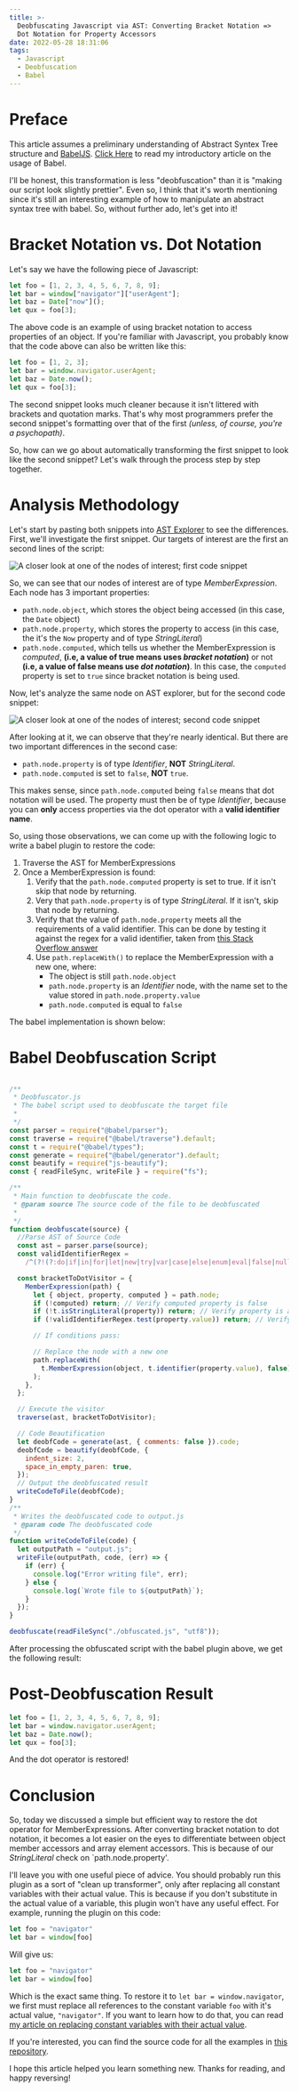 ```yaml
---
title: >-
  Deobfuscating Javascript via AST: Converting Bracket Notation =>
  Dot Notation for Property Accessors
date: 2022-05-28 18:31:06
tags:
  - Javascript
  - Deobfuscation
  - Babel
---
```


# Preface

This article assumes a preliminary understanding of Abstract Syntex Tree structure and [BabelJS](https://babeljs.io/). [Click Here](http://SteakEnthusiast.github.io/none) to read my introductory article on the usage of Babel.

I'll be honest, this transformation is less "deobfuscation" than it is "making our script look slightly prettier". Even so, I think that it's worth mentioning since it's still an interesting example of how to manipulate an abstract syntax tree with babel. So, without further ado, let's get into it!

# Bracket Notation vs. Dot Notation

Let's say we have the following piece of Javascript:

```javascript
let foo = [1, 2, 3, 4, 5, 6, 7, 8, 9];
let bar = window["navigator"]["userAgent"];
let baz = Date["now"]();
let qux = foo[3];
```

The above code is an example of using bracket notation to access properties of an object.
If you're familiar with Javascript, you probably know that the code above can also be written like this:

```javascript
let foo = [1, 2, 3];
let bar = window.navigator.userAgent;
let baz = Date.now();
let qux = foo[3];
```

The second snippet looks much cleaner because it isn't littered with brackets and quotation marks. That's why most programmers prefer the second snippet's formatting over that of the first _(unless, of course, you're a psychopath)_.

So, how can we go about automatically transforming the first snippet to look like the second snippet? Let's walk through the process step by step together.

# Analysis Methodology

Let's start by pasting both snippets into [AST Explorer](https://astexplorer.net/) to see the differences. First, we'll investigate the first snippet. Our targets of interest are the first an second lines of the script:

![A closer look at one of the nodes of interest; first code snippet](dotoperator1.png)

So, we can see that our nodes of interest are of type _MemberExpression_. Each node has 3 important properties:

- `path.node.object`, which stores the object being accessed (in this case, the `Date` object)
- `path.node.property`, which stores the property to access (in this case, the it's the `Now` property and of type _StringLiteral_)
- `path.node.computed`, which tells us whether the MemberExpression is _computed_, **(i.e, a value of true means uses _bracket notation_)** or not **(i.e, a value of false means use _dot notation_)**. In this case, the `computed` property is set to `true` since bracket notation is being used.

Now, let's analyze the same node on AST explorer, but for the second code snippet:

![A closer look at one of the nodes of interest; second code snippet](dotoperator2.png)

After looking at it, we can observe that they're nearly identical. But there are two important differences in the second case:

- `path.node.property` is of type _Identifier_, **NOT** _StringLiteral_.
- `path.node.computed` is set to `false`, **NOT** `true`.

This makes sense, since `path.node.computed` being `false` means that dot notation will be used. The property must then be of type _Identifier_, because you can **only** access properties via the dot operator with a **valid identifier name**.

So, using those observations, we can come up with the following logic to write a babel plugin to restore the code:

1. Traverse the AST for MemberExpressions
2. Once a MemberExpression is found:
   1. Verify that the `path.node.computed` property is set to true. If it isn't skip that node by returning.
   2. Very that `path.node.property` is of type _StringLiteral_. If it isn't, skip that node by returning.
   3. Verify that the value of `path.node.property` meets all the requirements of a valid identifier. This can be done by testing it against the regex for a valid identifier, taken from [this Stack Overflow answer](https://stackoverflow.com/a/9337047)
   4. Use `path.replaceWith()` to replace the MemberExpression with a new one, where:
      - The object is still `path.node.object`
      - `path.node.property` is an _Identifier_ node, with the name set to the value stored in `path.node.property.value`
      - `path.node.computed` is equal to `false`

The babel implementation is shown below:

# Babel Deobfuscation Script

```Javascript

/**
 * Deobfuscator.js
 * The babel script used to deobfuscate the target file
 *
 */
const parser = require("@babel/parser");
const traverse = require("@babel/traverse").default;
const t = require("@babel/types");
const generate = require("@babel/generator").default;
const beautify = require("js-beautify");
const { readFileSync, writeFile } = require("fs");

/**
 * Main function to deobfuscate the code.
 * @param source The source code of the file to be deobfuscated
 *
 */
function deobfuscate(source) {
  //Parse AST of Source Code
  const ast = parser.parse(source);
  const validIdentifierRegex =
    /^(?!(?:do|if|in|for|let|new|try|var|case|else|enum|eval|false|null|this|true|void|with|break|catch|class|const|super|throw|while|yield|delete|export|import|public|return|static|switch|typeof|default|extends|finally|package|private|continue|debugger|function|arguments|interface|protected|implements|instanceof)$)[$A-Z\_a-z\xaa\xb5\xba\xc0-\xd6\xd8-\xf6\xf8-\u02c1\u02c6-\u02d1\u02e0-\u02e4\u02ec\u02ee\u0370-\u0374\u0376\u0377\u037a-\u037d\u0386\u0388-\u038a\u038c\u038e-\u03a1\u03a3-\u03f5\u03f7-\u0481\u048a-\u0527\u0531-\u0556\u0559\u0561-\u0587\u05d0-\u05ea\u05f0-\u05f2\u0620-\u064a\u066e\u066f\u0671-\u06d3\u06d5\u06e5\u06e6\u06ee\u06ef\u06fa-\u06fc\u06ff\u0710\u0712-\u072f\u074d-\u07a5\u07b1\u07ca-\u07ea\u07f4\u07f5\u07fa\u0800-\u0815\u081a\u0824\u0828\u0840-\u0858\u08a0\u08a2-\u08ac\u0904-\u0939\u093d\u0950\u0958-\u0961\u0971-\u0977\u0979-\u097f\u0985-\u098c\u098f\u0990\u0993-\u09a8\u09aa-\u09b0\u09b2\u09b6-\u09b9\u09bd\u09ce\u09dc\u09dd\u09df-\u09e1\u09f0\u09f1\u0a05-\u0a0a\u0a0f\u0a10\u0a13-\u0a28\u0a2a-\u0a30\u0a32\u0a33\u0a35\u0a36\u0a38\u0a39\u0a59-\u0a5c\u0a5e\u0a72-\u0a74\u0a85-\u0a8d\u0a8f-\u0a91\u0a93-\u0aa8\u0aaa-\u0ab0\u0ab2\u0ab3\u0ab5-\u0ab9\u0abd\u0ad0\u0ae0\u0ae1\u0b05-\u0b0c\u0b0f\u0b10\u0b13-\u0b28\u0b2a-\u0b30\u0b32\u0b33\u0b35-\u0b39\u0b3d\u0b5c\u0b5d\u0b5f-\u0b61\u0b71\u0b83\u0b85-\u0b8a\u0b8e-\u0b90\u0b92-\u0b95\u0b99\u0b9a\u0b9c\u0b9e\u0b9f\u0ba3\u0ba4\u0ba8-\u0baa\u0bae-\u0bb9\u0bd0\u0c05-\u0c0c\u0c0e-\u0c10\u0c12-\u0c28\u0c2a-\u0c33\u0c35-\u0c39\u0c3d\u0c58\u0c59\u0c60\u0c61\u0c85-\u0c8c\u0c8e-\u0c90\u0c92-\u0ca8\u0caa-\u0cb3\u0cb5-\u0cb9\u0cbd\u0cde\u0ce0\u0ce1\u0cf1\u0cf2\u0d05-\u0d0c\u0d0e-\u0d10\u0d12-\u0d3a\u0d3d\u0d4e\u0d60\u0d61\u0d7a-\u0d7f\u0d85-\u0d96\u0d9a-\u0db1\u0db3-\u0dbb\u0dbd\u0dc0-\u0dc6\u0e01-\u0e30\u0e32\u0e33\u0e40-\u0e46\u0e81\u0e82\u0e84\u0e87\u0e88\u0e8a\u0e8d\u0e94-\u0e97\u0e99-\u0e9f\u0ea1-\u0ea3\u0ea5\u0ea7\u0eaa\u0eab\u0ead-\u0eb0\u0eb2\u0eb3\u0ebd\u0ec0-\u0ec4\u0ec6\u0edc-\u0edf\u0f00\u0f40-\u0f47\u0f49-\u0f6c\u0f88-\u0f8c\u1000-\u102a\u103f\u1050-\u1055\u105a-\u105d\u1061\u1065\u1066\u106e-\u1070\u1075-\u1081\u108e\u10a0-\u10c5\u10c7\u10cd\u10d0-\u10fa\u10fc-\u1248\u124a-\u124d\u1250-\u1256\u1258\u125a-\u125d\u1260-\u1288\u128a-\u128d\u1290-\u12b0\u12b2-\u12b5\u12b8-\u12be\u12c0\u12c2-\u12c5\u12c8-\u12d6\u12d8-\u1310\u1312-\u1315\u1318-\u135a\u1380-\u138f\u13a0-\u13f4\u1401-\u166c\u166f-\u167f\u1681-\u169a\u16a0-\u16ea\u16ee-\u16f0\u1700-\u170c\u170e-\u1711\u1720-\u1731\u1740-\u1751\u1760-\u176c\u176e-\u1770\u1780-\u17b3\u17d7\u17dc\u1820-\u1877\u1880-\u18a8\u18aa\u18b0-\u18f5\u1900-\u191c\u1950-\u196d\u1970-\u1974\u1980-\u19ab\u19c1-\u19c7\u1a00-\u1a16\u1a20-\u1a54\u1aa7\u1b05-\u1b33\u1b45-\u1b4b\u1b83-\u1ba0\u1bae\u1baf\u1bba-\u1be5\u1c00-\u1c23\u1c4d-\u1c4f\u1c5a-\u1c7d\u1ce9-\u1cec\u1cee-\u1cf1\u1cf5\u1cf6\u1d00-\u1dbf\u1e00-\u1f15\u1f18-\u1f1d\u1f20-\u1f45\u1f48-\u1f4d\u1f50-\u1f57\u1f59\u1f5b\u1f5d\u1f5f-\u1f7d\u1f80-\u1fb4\u1fb6-\u1fbc\u1fbe\u1fc2-\u1fc4\u1fc6-\u1fcc\u1fd0-\u1fd3\u1fd6-\u1fdb\u1fe0-\u1fec\u1ff2-\u1ff4\u1ff6-\u1ffc\u2071\u207f\u2090-\u209c\u2102\u2107\u210a-\u2113\u2115\u2119-\u211d\u2124\u2126\u2128\u212a-\u212d\u212f-\u2139\u213c-\u213f\u2145-\u2149\u214e\u2160-\u2188\u2c00-\u2c2e\u2c30-\u2c5e\u2c60-\u2ce4\u2ceb-\u2cee\u2cf2\u2cf3\u2d00-\u2d25\u2d27\u2d2d\u2d30-\u2d67\u2d6f\u2d80-\u2d96\u2da0-\u2da6\u2da8-\u2dae\u2db0-\u2db6\u2db8-\u2dbe\u2dc0-\u2dc6\u2dc8-\u2dce\u2dd0-\u2dd6\u2dd8-\u2dde\u2e2f\u3005-\u3007\u3021-\u3029\u3031-\u3035\u3038-\u303c\u3041-\u3096\u309d-\u309f\u30a1-\u30fa\u30fc-\u30ff\u3105-\u312d\u3131-\u318e\u31a0-\u31ba\u31f0-\u31ff\u3400-\u4db5\u4e00-\u9fcc\ua000-\ua48c\ua4d0-\ua4fd\ua500-\ua60c\ua610-\ua61f\ua62a\ua62b\ua640-\ua66e\ua67f-\ua697\ua6a0-\ua6ef\ua717-\ua71f\ua722-\ua788\ua78b-\ua78e\ua790-\ua793\ua7a0-\ua7aa\ua7f8-\ua801\ua803-\ua805\ua807-\ua80a\ua80c-\ua822\ua840-\ua873\ua882-\ua8b3\ua8f2-\ua8f7\ua8fb\ua90a-\ua925\ua930-\ua946\ua960-\ua97c\ua984-\ua9b2\ua9cf\uaa00-\uaa28\uaa40-\uaa42\uaa44-\uaa4b\uaa60-\uaa76\uaa7a\uaa80-\uaaaf\uaab1\uaab5\uaab6\uaab9-\uaabd\uaac0\uaac2\uaadb-\uaadd\uaae0-\uaaea\uaaf2-\uaaf4\uab01-\uab06\uab09-\uab0e\uab11-\uab16\uab20-\uab26\uab28-\uab2e\uabc0-\uabe2\uac00-\ud7a3\ud7b0-\ud7c6\ud7cb-\ud7fb\uf900-\ufa6d\ufa70-\ufad9\ufb00-\ufb06\ufb13-\ufb17\ufb1d\ufb1f-\ufb28\ufb2a-\ufb36\ufb38-\ufb3c\ufb3e\ufb40\ufb41\ufb43\ufb44\ufb46-\ufbb1\ufbd3-\ufd3d\ufd50-\ufd8f\ufd92-\ufdc7\ufdf0-\ufdfb\ufe70-\ufe74\ufe76-\ufefc\uff21-\uff3a\uff41-\uff5a\uff66-\uffbe\uffc2-\uffc7\uffca-\uffcf\uffd2-\uffd7\uffda-\uffdc][$A-Z\_a-z\xaa\xb5\xba\xc0-\xd6\xd8-\xf6\xf8-\u02c1\u02c6-\u02d1\u02e0-\u02e4\u02ec\u02ee\u0370-\u0374\u0376\u0377\u037a-\u037d\u0386\u0388-\u038a\u038c\u038e-\u03a1\u03a3-\u03f5\u03f7-\u0481\u048a-\u0527\u0531-\u0556\u0559\u0561-\u0587\u05d0-\u05ea\u05f0-\u05f2\u0620-\u064a\u066e\u066f\u0671-\u06d3\u06d5\u06e5\u06e6\u06ee\u06ef\u06fa-\u06fc\u06ff\u0710\u0712-\u072f\u074d-\u07a5\u07b1\u07ca-\u07ea\u07f4\u07f5\u07fa\u0800-\u0815\u081a\u0824\u0828\u0840-\u0858\u08a0\u08a2-\u08ac\u0904-\u0939\u093d\u0950\u0958-\u0961\u0971-\u0977\u0979-\u097f\u0985-\u098c\u098f\u0990\u0993-\u09a8\u09aa-\u09b0\u09b2\u09b6-\u09b9\u09bd\u09ce\u09dc\u09dd\u09df-\u09e1\u09f0\u09f1\u0a05-\u0a0a\u0a0f\u0a10\u0a13-\u0a28\u0a2a-\u0a30\u0a32\u0a33\u0a35\u0a36\u0a38\u0a39\u0a59-\u0a5c\u0a5e\u0a72-\u0a74\u0a85-\u0a8d\u0a8f-\u0a91\u0a93-\u0aa8\u0aaa-\u0ab0\u0ab2\u0ab3\u0ab5-\u0ab9\u0abd\u0ad0\u0ae0\u0ae1\u0b05-\u0b0c\u0b0f\u0b10\u0b13-\u0b28\u0b2a-\u0b30\u0b32\u0b33\u0b35-\u0b39\u0b3d\u0b5c\u0b5d\u0b5f-\u0b61\u0b71\u0b83\u0b85-\u0b8a\u0b8e-\u0b90\u0b92-\u0b95\u0b99\u0b9a\u0b9c\u0b9e\u0b9f\u0ba3\u0ba4\u0ba8-\u0baa\u0bae-\u0bb9\u0bd0\u0c05-\u0c0c\u0c0e-\u0c10\u0c12-\u0c28\u0c2a-\u0c33\u0c35-\u0c39\u0c3d\u0c58\u0c59\u0c60\u0c61\u0c85-\u0c8c\u0c8e-\u0c90\u0c92-\u0ca8\u0caa-\u0cb3\u0cb5-\u0cb9\u0cbd\u0cde\u0ce0\u0ce1\u0cf1\u0cf2\u0d05-\u0d0c\u0d0e-\u0d10\u0d12-\u0d3a\u0d3d\u0d4e\u0d60\u0d61\u0d7a-\u0d7f\u0d85-\u0d96\u0d9a-\u0db1\u0db3-\u0dbb\u0dbd\u0dc0-\u0dc6\u0e01-\u0e30\u0e32\u0e33\u0e40-\u0e46\u0e81\u0e82\u0e84\u0e87\u0e88\u0e8a\u0e8d\u0e94-\u0e97\u0e99-\u0e9f\u0ea1-\u0ea3\u0ea5\u0ea7\u0eaa\u0eab\u0ead-\u0eb0\u0eb2\u0eb3\u0ebd\u0ec0-\u0ec4\u0ec6\u0edc-\u0edf\u0f00\u0f40-\u0f47\u0f49-\u0f6c\u0f88-\u0f8c\u1000-\u102a\u103f\u1050-\u1055\u105a-\u105d\u1061\u1065\u1066\u106e-\u1070\u1075-\u1081\u108e\u10a0-\u10c5\u10c7\u10cd\u10d0-\u10fa\u10fc-\u1248\u124a-\u124d\u1250-\u1256\u1258\u125a-\u125d\u1260-\u1288\u128a-\u128d\u1290-\u12b0\u12b2-\u12b5\u12b8-\u12be\u12c0\u12c2-\u12c5\u12c8-\u12d6\u12d8-\u1310\u1312-\u1315\u1318-\u135a\u1380-\u138f\u13a0-\u13f4\u1401-\u166c\u166f-\u167f\u1681-\u169a\u16a0-\u16ea\u16ee-\u16f0\u1700-\u170c\u170e-\u1711\u1720-\u1731\u1740-\u1751\u1760-\u176c\u176e-\u1770\u1780-\u17b3\u17d7\u17dc\u1820-\u1877\u1880-\u18a8\u18aa\u18b0-\u18f5\u1900-\u191c\u1950-\u196d\u1970-\u1974\u1980-\u19ab\u19c1-\u19c7\u1a00-\u1a16\u1a20-\u1a54\u1aa7\u1b05-\u1b33\u1b45-\u1b4b\u1b83-\u1ba0\u1bae\u1baf\u1bba-\u1be5\u1c00-\u1c23\u1c4d-\u1c4f\u1c5a-\u1c7d\u1ce9-\u1cec\u1cee-\u1cf1\u1cf5\u1cf6\u1d00-\u1dbf\u1e00-\u1f15\u1f18-\u1f1d\u1f20-\u1f45\u1f48-\u1f4d\u1f50-\u1f57\u1f59\u1f5b\u1f5d\u1f5f-\u1f7d\u1f80-\u1fb4\u1fb6-\u1fbc\u1fbe\u1fc2-\u1fc4\u1fc6-\u1fcc\u1fd0-\u1fd3\u1fd6-\u1fdb\u1fe0-\u1fec\u1ff2-\u1ff4\u1ff6-\u1ffc\u2071\u207f\u2090-\u209c\u2102\u2107\u210a-\u2113\u2115\u2119-\u211d\u2124\u2126\u2128\u212a-\u212d\u212f-\u2139\u213c-\u213f\u2145-\u2149\u214e\u2160-\u2188\u2c00-\u2c2e\u2c30-\u2c5e\u2c60-\u2ce4\u2ceb-\u2cee\u2cf2\u2cf3\u2d00-\u2d25\u2d27\u2d2d\u2d30-\u2d67\u2d6f\u2d80-\u2d96\u2da0-\u2da6\u2da8-\u2dae\u2db0-\u2db6\u2db8-\u2dbe\u2dc0-\u2dc6\u2dc8-\u2dce\u2dd0-\u2dd6\u2dd8-\u2dde\u2e2f\u3005-\u3007\u3021-\u3029\u3031-\u3035\u3038-\u303c\u3041-\u3096\u309d-\u309f\u30a1-\u30fa\u30fc-\u30ff\u3105-\u312d\u3131-\u318e\u31a0-\u31ba\u31f0-\u31ff\u3400-\u4db5\u4e00-\u9fcc\ua000-\ua48c\ua4d0-\ua4fd\ua500-\ua60c\ua610-\ua61f\ua62a\ua62b\ua640-\ua66e\ua67f-\ua697\ua6a0-\ua6ef\ua717-\ua71f\ua722-\ua788\ua78b-\ua78e\ua790-\ua793\ua7a0-\ua7aa\ua7f8-\ua801\ua803-\ua805\ua807-\ua80a\ua80c-\ua822\ua840-\ua873\ua882-\ua8b3\ua8f2-\ua8f7\ua8fb\ua90a-\ua925\ua930-\ua946\ua960-\ua97c\ua984-\ua9b2\ua9cf\uaa00-\uaa28\uaa40-\uaa42\uaa44-\uaa4b\uaa60-\uaa76\uaa7a\uaa80-\uaaaf\uaab1\uaab5\uaab6\uaab9-\uaabd\uaac0\uaac2\uaadb-\uaadd\uaae0-\uaaea\uaaf2-\uaaf4\uab01-\uab06\uab09-\uab0e\uab11-\uab16\uab20-\uab26\uab28-\uab2e\uabc0-\uabe2\uac00-\ud7a3\ud7b0-\ud7c6\ud7cb-\ud7fb\uf900-\ufa6d\ufa70-\ufad9\ufb00-\ufb06\ufb13-\ufb17\ufb1d\ufb1f-\ufb28\ufb2a-\ufb36\ufb38-\ufb3c\ufb3e\ufb40\ufb41\ufb43\ufb44\ufb46-\ufbb1\ufbd3-\ufd3d\ufd50-\ufd8f\ufd92-\ufdc7\ufdf0-\ufdfb\ufe70-\ufe74\ufe76-\ufefc\uff21-\uff3a\uff41-\uff5a\uff66-\uffbe\uffc2-\uffc7\uffca-\uffcf\uffd2-\uffd7\uffda-\uffdc0-9\u0300-\u036f\u0483-\u0487\u0591-\u05bd\u05bf\u05c1\u05c2\u05c4\u05c5\u05c7\u0610-\u061a\u064b-\u0669\u0670\u06d6-\u06dc\u06df-\u06e4\u06e7\u06e8\u06ea-\u06ed\u06f0-\u06f9\u0711\u0730-\u074a\u07a6-\u07b0\u07c0-\u07c9\u07eb-\u07f3\u0816-\u0819\u081b-\u0823\u0825-\u0827\u0829-\u082d\u0859-\u085b\u08e4-\u08fe\u0900-\u0903\u093a-\u093c\u093e-\u094f\u0951-\u0957\u0962\u0963\u0966-\u096f\u0981-\u0983\u09bc\u09be-\u09c4\u09c7\u09c8\u09cb-\u09cd\u09d7\u09e2\u09e3\u09e6-\u09ef\u0a01-\u0a03\u0a3c\u0a3e-\u0a42\u0a47\u0a48\u0a4b-\u0a4d\u0a51\u0a66-\u0a71\u0a75\u0a81-\u0a83\u0abc\u0abe-\u0ac5\u0ac7-\u0ac9\u0acb-\u0acd\u0ae2\u0ae3\u0ae6-\u0aef\u0b01-\u0b03\u0b3c\u0b3e-\u0b44\u0b47\u0b48\u0b4b-\u0b4d\u0b56\u0b57\u0b62\u0b63\u0b66-\u0b6f\u0b82\u0bbe-\u0bc2\u0bc6-\u0bc8\u0bca-\u0bcd\u0bd7\u0be6-\u0bef\u0c01-\u0c03\u0c3e-\u0c44\u0c46-\u0c48\u0c4a-\u0c4d\u0c55\u0c56\u0c62\u0c63\u0c66-\u0c6f\u0c82\u0c83\u0cbc\u0cbe-\u0cc4\u0cc6-\u0cc8\u0cca-\u0ccd\u0cd5\u0cd6\u0ce2\u0ce3\u0ce6-\u0cef\u0d02\u0d03\u0d3e-\u0d44\u0d46-\u0d48\u0d4a-\u0d4d\u0d57\u0d62\u0d63\u0d66-\u0d6f\u0d82\u0d83\u0dca\u0dcf-\u0dd4\u0dd6\u0dd8-\u0ddf\u0df2\u0df3\u0e31\u0e34-\u0e3a\u0e47-\u0e4e\u0e50-\u0e59\u0eb1\u0eb4-\u0eb9\u0ebb\u0ebc\u0ec8-\u0ecd\u0ed0-\u0ed9\u0f18\u0f19\u0f20-\u0f29\u0f35\u0f37\u0f39\u0f3e\u0f3f\u0f71-\u0f84\u0f86\u0f87\u0f8d-\u0f97\u0f99-\u0fbc\u0fc6\u102b-\u103e\u1040-\u1049\u1056-\u1059\u105e-\u1060\u1062-\u1064\u1067-\u106d\u1071-\u1074\u1082-\u108d\u108f-\u109d\u135d-\u135f\u1712-\u1714\u1732-\u1734\u1752\u1753\u1772\u1773\u17b4-\u17d3\u17dd\u17e0-\u17e9\u180b-\u180d\u1810-\u1819\u18a9\u1920-\u192b\u1930-\u193b\u1946-\u194f\u19b0-\u19c0\u19c8\u19c9\u19d0-\u19d9\u1a17-\u1a1b\u1a55-\u1a5e\u1a60-\u1a7c\u1a7f-\u1a89\u1a90-\u1a99\u1b00-\u1b04\u1b34-\u1b44\u1b50-\u1b59\u1b6b-\u1b73\u1b80-\u1b82\u1ba1-\u1bad\u1bb0-\u1bb9\u1be6-\u1bf3\u1c24-\u1c37\u1c40-\u1c49\u1c50-\u1c59\u1cd0-\u1cd2\u1cd4-\u1ce8\u1ced\u1cf2-\u1cf4\u1dc0-\u1de6\u1dfc-\u1dff\u200c\u200d\u203f\u2040\u2054\u20d0-\u20dc\u20e1\u20e5-\u20f0\u2cef-\u2cf1\u2d7f\u2de0-\u2dff\u302a-\u302f\u3099\u309a\ua620-\ua629\ua66f\ua674-\ua67d\ua69f\ua6f0\ua6f1\ua802\ua806\ua80b\ua823-\ua827\ua880\ua881\ua8b4-\ua8c4\ua8d0-\ua8d9\ua8e0-\ua8f1\ua900-\ua909\ua926-\ua92d\ua947-\ua953\ua980-\ua983\ua9b3-\ua9c0\ua9d0-\ua9d9\uaa29-\uaa36\uaa43\uaa4c\uaa4d\uaa50-\uaa59\uaa7b\uaab0\uaab2-\uaab4\uaab7\uaab8\uaabe\uaabf\uaac1\uaaeb-\uaaef\uaaf5\uaaf6\uabe3-\uabea\uabec\uabed\uabf0-\uabf9\ufb1e\ufe00-\ufe0f\ufe20-\ufe26\ufe33\ufe34\ufe4d-\ufe4f\uff10-\uff19\uff3f]*$/;

  const bracketToDotVisitor = {
    MemberExpression(path) {
      let { object, property, computed } = path.node;
      if (!computed) return; // Verify computed property is false
      if (!t.isStringLiteral(property)) return; // Verify property is a string literal
      if (!validIdentifierRegex.test(property.value)) return; // Verify that the property being accessed is a valid identifier

      // If conditions pass:

      // Replace the node with a new one
      path.replaceWith(
        t.MemberExpression(object, t.identifier(property.value), false)
      );
    },
  };

  // Execute the visitor
  traverse(ast, bracketToDotVisitor);

  // Code Beautification
  let deobfCode = generate(ast, { comments: false }).code;
  deobfCode = beautify(deobfCode, {
    indent_size: 2,
    space_in_empty_paren: true,
  });
  // Output the deobfuscated result
  writeCodeToFile(deobfCode);
}
/**
 * Writes the deobfuscated code to output.js
 * @param code The deobfuscated code
 */
function writeCodeToFile(code) {
  let outputPath = "output.js";
  writeFile(outputPath, code, (err) => {
    if (err) {
      console.log("Error writing file", err);
    } else {
      console.log(`Wrote file to ${outputPath}`);
    }
  });
}

deobfuscate(readFileSync("./obfuscated.js", "utf8"));

```
After processing the obfuscated script with the babel plugin above, we get the following result:


# Post-Deobfuscation Result

```javascript
let foo = [1, 2, 3, 4, 5, 6, 7, 8, 9];
let bar = window.navigator.userAgent;
let baz = Date.now();
let qux = foo[3];
```

And the dot operator is restored!

# Conclusion

So, today we discussed a simple but efficient way to restore the dot operator for MemberExpressions. After converting bracket notation to dot notation, it becomes a lot easier on the eyes to differentiate between object member accessors and array element accessors. This is because of our _StringLiteral_ check on `path.node.property'.

I'll leave you with one useful piece of advice. You should probably run this plugin as a sort of "clean up transformer", only after replacing all constant variables with their actual value. This is because if you don't substitute in the actual value of a variable, this plugin won't have any useful effect. For example, running the plugin on this code:

```javascript
let foo = "navigator"
let bar = window[foo]
```

Will give us:
```javascript
let foo = "navigator"
let bar = window[foo]
```

Which is the exact same thing. To restore it to `let bar = window.navigator`, we first must replace all references to the constant variable `foo` with it's actual value, `"navigator"`. If you want to learn how to do that, you can read [my article on replacing constant variables with their actual value](https://localhost:400/none).

If you're interested, you can find the source code for all the examples in [this repository](https://github.com/SteakEnthusiast/Supplementary-AST-Based-Deobfuscation-Materials).

I hope this article helped you learn something new. Thanks for reading, and happy reversing!



